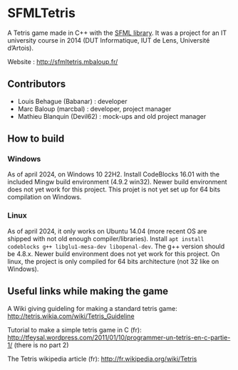 # SFMLTetris

A Tetris game made in C++ with the [SFML library](https://www.sfml-dev.org/index.php).
It was a project for an IT university course in 2014 (DUT Informatique, IUT de Lens, Université d’Artois).

Website : http://sfmltetris.mbaloup.fr/

## Contributors

- Louis Behague (Babanar) : developer
- Marc Baloup (marcbal) : developer, project manager
- Mathieu Blanquin (Devil62) : mock-ups and old project manager

## How to build

### Windows

As of april 2024, on Windows 10 22H2.
Install CodeBlocks 16.01 with the included Mingw build environment (4.9.2 win32).
Newer build environment does not yet work for this project.
This projet is not yet set up for 64 bits compilation on Windows.

### Linux

As of april 2024, it only works on Ubuntu 14.04 (more recent OS are shipped with not old enough compiler/libraries).
Install `apt install codeblocks g++ libglu1-mesa-dev libopenal-dev`.
The g++ version should be 4.8.x.
Newer build environment does not yet work for this project.
On linux, the project is only compiled for 64 bits architecture (not 32 like on Windows).


## Useful links while making the game

A Wiki giving guideling for making a standard tetris game: http://tetris.wikia.com/wiki/Tetris_Guideline

Tutorial to make a simple tetris game in C (fr): http://tfeysal.wordpress.com/2011/01/10/programmer-un-tetris-en-c-partie-1/
(there is no part 2)

The Tetris wikipedia article (fr): http://fr.wikipedia.org/wiki/Tetris
